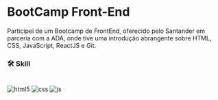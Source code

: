 ﻿# BootCamp Front-End

Participei de um Bootcamp de FrontEnd, oferecido pelo Santander em parceria com a ADA, onde tive uma introdução abrangente sobre HTML, CSS, JavaScript, ReactJS e Git.

### 🛠 Skill
<div style="display: inline-block;"><br/>
    <img src="https://img.shields.io/badge/HTML5-E34F26?style=for-the-badge&logo=html5&logoColor=white" align="center" alt="html5">
    <img src="https://img.shields.io/badge/CSS3-1572B6?style=for-the-badge&logo=css3&logoColor=white" align="center" alt="css">
    <img src="https://img.shields.io/badge/JavaScript-F7DF1E?style=for-the-badge&logo=javascript&logoColor=black" align="center" alt="js">
</div><br/>
